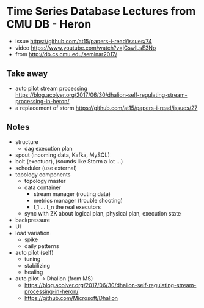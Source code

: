 # Time Series Database Lectures from CMU DB - Heron

- issue https://github.com/at15/papers-i-read/issues/74
- video https://www.youtube.com/watch?v=jCswlLsE3No
- from http://db.cs.cmu.edu/seminar2017/

## Take away

- auto pilot stream processing https://blog.acolyer.org/2017/06/30/dhalion-self-regulating-stream-processing-in-heron/
- a replacement of storm https://github.com/at15/papers-i-read/issues/27

## Notes

- structure
  - dag execution plan
 - spout (incoming data, Kafka, MySQL)
  - bolt (exectuor), (sounds like Storm a lot ...)
  - scheduler (use external)
- topology components
  - topology master
  - data container
    - stream manager (routing data)
    - metrics manager (trouble shooting)
    - I_1 ... I_n the real executors
  - sync with ZK about logical plan, physical plan, execution state
- backpressure
- UI
- load variation
  - spike
  - daily patterns
- auto pilot (self)
   - tuning
   - stabilizing
   - healing
- auto pilot -> Dhalion (from MS)
   - https://blog.acolyer.org/2017/06/30/dhalion-self-regulating-stream-processing-in-heron/
   - https://github.com/Microsoft/Dhalion
